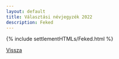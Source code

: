 ```yaml
---
layout: default
title: Választási névjegyzék 2022
description: Feked
---
```


{% include settlementHTMLs/Feked.html %}

[Vissza](../)